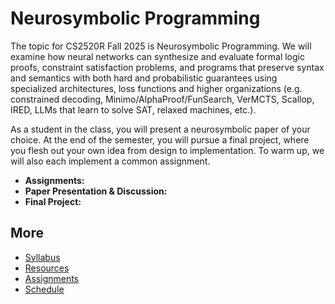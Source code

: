 # Neurosymbolic Programming

The topic for CS2520R Fall 2025 is Neurosymbolic Programming.
We will examine how neural networks can synthesize and evaluate formal logic proofs, constraint satisfaction problems, and programs that preserve syntax and semantics with both hard and probabilistic guarantees using specialized architectures, loss functions and higher organizations (e.g. constrained decoding, Minimo/AlphaProof/FunSearch, VerMCTS, Scallop, IRED, LLMs that learn to solve SAT, relaxed machines, etc.).

As a student in the class, you will present a neurosymbolic paper of your choice. At the end of the semester, you will pursue a final project, where you flesh out your own idea from design to implementation. To warm up, we will also each implement a common assignment.

- **Assignments:**
- **Paper Presentation & Discussion:**
- **Final Project:**

## More

- [Syllabus](syllabus.html)
- [Resources](resources.html)
- [Assignments](assignments.html)
- [Schedule](schedule.html)
